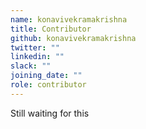 ```yaml
---
name: konavivekramakrishna
title: Contributor
github: konavivekramakrishna
twitter: ""
linkedin: ""
slack: ""
joining_date: ""
role: contributor
---
```


Still waiting for this
